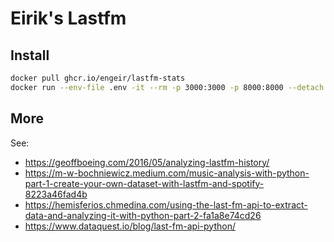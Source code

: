 # Eirik's Lastfm

## Install

<!-- x-release-please-start-version -->

```bash
docker pull ghcr.io/engeir/lastfm-stats
docker run --env-file .env -it --rm -p 3000:3000 -p 8000:8000 --detach --name lastfm-stats ghcr.io/engeir/lastfm-stats:v0.3.6
```

<!-- x-release-please-end -->

## More

See:

- <https://geoffboeing.com/2016/05/analyzing-lastfm-history/>
- <https://m-w-bochniewicz.medium.com/music-analysis-with-python-part-1-create-your-own-dataset-with-lastfm-and-spotify-8223a46fad4b>
- <https://hemisferios.chmedina.com/using-the-last-fm-api-to-extract-data-and-analyzing-it-with-python-part-2-fa1a8e74cd26>
- <https://www.dataquest.io/blog/last-fm-api-python/>
